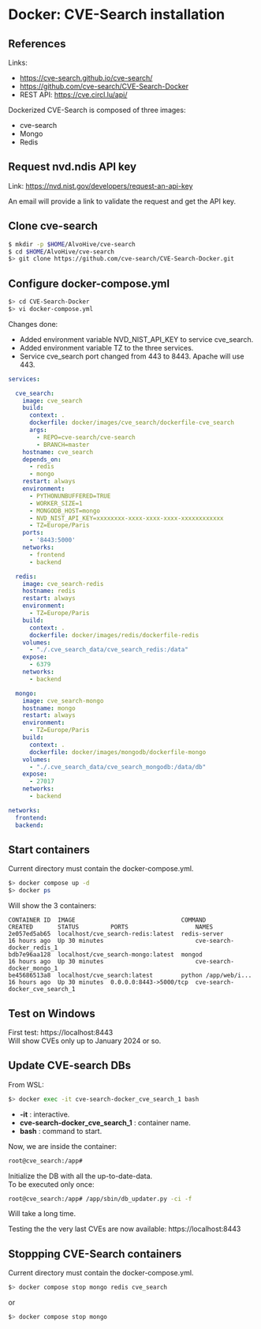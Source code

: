 # Docker: CVE-Search installation

## References
Links:
* https://cve-search.github.io/cve-search/
* https://github.com/cve-search/CVE-Search-Docker
* REST API: https://cve.circl.lu/api/

Dockerized CVE-Search is composed of three images:
* cve-search
* Mongo
* Redis


## Request nvd.ndis API key 
Link: https://nvd.nist.gov/developers/request-an-api-key

An email will provide a link to validate the request and get the API key.


## Clone cve-search

```bash
$ mkdir -p $HOME/AlvoHive/cve-search
$ cd $HOME/AlvoHive/cve-search
$> git clone https://github.com/cve-search/CVE-Search-Docker.git
```

## Configure docker-compose.yml
```bash
$> cd CVE-Search-Docker
$> vi docker-compose.yml
```
Changes done:
* Added environment variable NVD_NIST_API_KEY to service cve_search.
* Added environment variable TZ to the three services.
* Service cve_search port changed from 443 to 8443. Apache will use 443.


``` yaml
services:

  cve_search:
    image: cve_search
    build:
      context: .
      dockerfile: docker/images/cve_search/dockerfile-cve_search
      args:
        - REPO=cve-search/cve-search
        - BRANCH=master
    hostname: cve_search
    depends_on:
      - redis
      - mongo
    restart: always
    environment:
      - PYTHONUNBUFFERED=TRUE
      - WORKER_SIZE=1
      - MONGODB_HOST=mongo
      - NVD_NIST_API_KEY=xxxxxxxx-xxxx-xxxx-xxxx-xxxxxxxxxxxx
      - TZ=Europe/Paris
    ports:
      - '8443:5000'
    networks:
      - frontend
      - backend

  redis:
    image: cve_search-redis
    hostname: redis
    restart: always
    environment:
      - TZ=Europe/Paris
    build:
      context: .
      dockerfile: docker/images/redis/dockerfile-redis
    volumes:
      - "./.cve_search_data/cve_search_redis:/data"
    expose:
      - 6379
    networks:
      - backend

  mongo:
    image: cve_search-mongo
    hostname: mongo
    restart: always
    environment:
      - TZ=Europe/Paris
    build:
      context: .
      dockerfile: docker/images/mongodb/dockerfile-mongo
    volumes:
      - "./.cve_search_data/cve_search_mongodb:/data/db"
    expose:
      - 27017
    networks:
      - backend

networks:
  frontend:
  backend:
```

## Start containers

Current directory must contain the docker-compose.yml.

``` bash
$> docker compose up -d
$> docker ps
```

Will show the 3 containers:
```
CONTAINER ID  IMAGE                              COMMAND               CREATED       STATUS         PORTS                   NAMES
2e057ed5ab65  localhost/cve_search-redis:latest  redis-server          16 hours ago  Up 30 minutes                          cve-search-docker_redis_1
bdb7e96aa128  localhost/cve_search-mongo:latest  mongod                16 hours ago  Up 30 minutes                          cve-search-docker_mongo_1
be45686513a8  localhost/cve_search:latest        python /app/web/i...  16 hours ago  Up 30 minutes  0.0.0.0:8443->5000/tcp  cve-search-docker_cve_search_1
```

## Test on Windows

First test: https://localhost:8443\
Will show CVEs only up to January 2024 or so.



## Update CVE-search DBs

From WSL:
```bash
$> docker exec -it cve-search-docker_cve_search_1 bash
```
* **-it** : interactive.
* **cve-search-docker_cve_search_1** : container name.
* **bash** : command to start.

Now, we are inside the container:
```bash
root@cve_search:/app#
```

Initialize the DB with all the up-to-date-data.\
To be executed only once:
``` bash
root@cve_search:/app# /app/sbin/db_updater.py -ci -f
```
Will take a long time.

Testing the the very last CVEs are now available: https://localhost:8443



## Stoppping CVE-Search containers

Current directory must contain the docker-compose.yml.

``` bash
$> docker compose stop mongo redis cve_search
```
or
``` bash
$> docker compose stop mongo
```